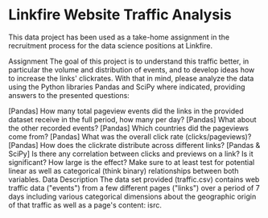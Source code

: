 # Linkfire Website Traffic Analysis 
This data project has been used as a take-home assignment in the recruitment process for the data science positions at Linkfire.

Assignment
The goal of this project is to understand this traffic better, in particular the volume and distribution of events, and to develop ideas how to increase the links' clickrates. With that in mind, please analyze the data using the Python libraries Pandas and SciPy where indicated, providing answers to the presented questions:

[Pandas] How many total pageview events did the links in the provided dataset receive in the full period, how many per day?
[Pandas] What about the other recorded events?
[Pandas] Which countries did the pageviews come from?
[Pandas] What was the overall click rate (clicks/pageviews)?
[Pandas] How does the clickrate distribute across different links?
[Pandas & SciPy] Is there any correlation between clicks and previews on a link? Is it significant? How large is the effect? Make sure to at least test for potential linear as well as categorical (think binary) relationships between both variables.
Data Description
The data set provided (traffic.csv) contains web traffic data ("events") from a few different pages ("links") over a period of 7 days including various categorical dimensions about the geographic origin of that traffic as well as a page's content: isrc.


